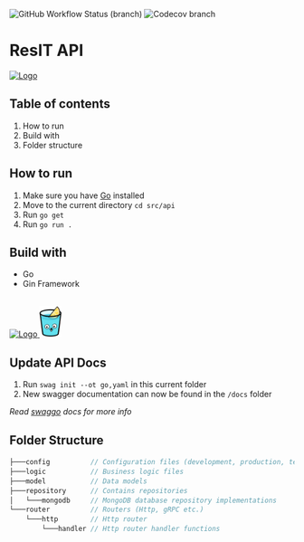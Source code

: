 ![GitHub Workflow Status (branch)](https://img.shields.io/github/workflow/status/FontysResIT/ResIt/CI/development?style=for-the-badge)
![Codecov branch](https://img.shields.io/codecov/c/github/FontysResIT/ResIT/development?style=for-the-badge)
# ResIT API

<a href="https://github.com/RealSnowKid/ResIT">
    <img src="https://raw.githubusercontent.com/RealSnowKid/ResIT/master/img/logo_horizontal.png" alt="Logo" width="170" height="55">
  </a>

## Table of contents

1. How to run
2. Build with
3. Folder structure

## How to run

1. Make sure you have [Go](https://go.dev/) installed
2. Move to the current directory `cd src/api`
3. Run `go get`
4. Run `go run .`

## Build with

- Go
- Gin Framework

<br>
<a href="https://go.dev/">
<img src="https://upload.wikimedia.org/wikipedia/commons/thumb/0/05/Go_Logo_Blue.svg/1280px-Go_Logo_Blue.svg.png" alt="Logo"  height="55">
</a>
<a href="https://go.dev/">
<img src="https://raw.githubusercontent.com/gin-gonic/logo/master/color.png" alt="Logo"  height="55">
</a>

## Update API Docs

1. Run `swag init --ot go,yaml` in this current folder
2. New swagger documentation can now be found in the `/docs` folder

_Read [swaggo](https://github.com/swaggo/swag) docs for more info_

## Folder Structure

```c++
├───config          // Configuration files (development, production, testing etc.)
├───logic           // Business logic files
├───model           // Data models
├───repository      // Contains repositories
│   └───mongodb     // MongoDB database repository implementations
└───router          // Routers (Http, gRPC etc.)
    └───http        // Http router
        └───handler // Http router handler functions
```
